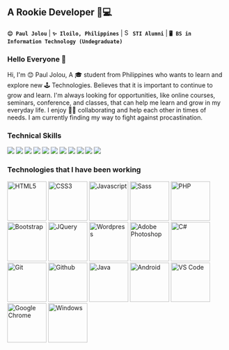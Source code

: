 ## **A Rookie Developer** 👋💻

**`😊 Paul Jolou`** | **`✨ Iloilo, Philippines`** | <img src="https://encrypted-tbn0.gstatic.com/images?q=tbn%3AANd9GcQRURGLQSwTPzlujxSaVwd3n5756CKdGTkFsA&usqp=CAU" width="15" height="15" alt="STI Logo"> **`STI Alumni`** | **`🖥️ BS in Information Technology (Undegraduate)`**


### Hello Everyone 👋

Hi, I'm 😊 Paul Jolou, A 🎓 student from Philippines who wants to learn and explore new 🕹 Technologies. Believes that it is important to continue to grow and learn. I'm always looking for opportunities, like online courses, seminars, conference, and classes, that can help me learn and grow in my everyday life. I enjoy 🙆‍♂️ collaborating and help each other in times of needs. I am currently finding my way to fight against procastination.  


### Technical Skills 
<p> 
    <img src="https://img.shields.io/badge/HTML5-%E2%98%85%E2%98%85%E2%98%85%E2%98%85%E2%98%85-E54C21" /> 
    <img src="https://img.shields.io/badge/CSS3-%E2%98%85%E2%98%85%E2%98%85%E2%98%85%E2%98%85-44b2fb" /> 
    <img src="https://img.shields.io/badge/Javascript-%E2%98%85%E2%98%85%E2%98%85%E2%98%86%E2%98%86-F0DC4E" /> 
    <img src="https://img.shields.io/badge/SCSS-%E2%98%85%E2%98%85%E2%98%86%E2%98%86%E2%98%86-CE679A" />
    <img src="https://img.shields.io/badge/PHP-%E2%98%85%E2%98%85%E2%98%85%E2%98%85%E2%98%86-8387BC" />
    <img src="https://img.shields.io/badge/SQL-%E2%98%85%E2%98%86%E2%98%86%E2%98%86%E2%98%86-ffc700" /> 
    <img src="https://img.shields.io/badge/Bootstrap-%E2%98%85%E2%98%85%E2%98%85%E2%98%86%E2%98%86-553A7D" />
    <img src="https://img.shields.io/badge/JQuery-%E2%98%85%E2%98%85%E2%98%85%E2%98%86%E2%98%86-31d304" />
    <img src="https://img.shields.io/badge/Wordpress-%E2%98%85%E2%98%85%E2%98%86%E2%98%86%E2%98%86-4423ff" />
    <img src="https://img.shields.io/badge/Adobe%20Photoshop-%E2%98%85%E2%98%85%E2%98%85%E2%98%85%E2%98%86-001E36" />
    <img src="https://img.shields.io/badge/Adobe%20XD-%E2%98%85%E2%98%86%E2%98%86%E2%98%86%E2%98%86-FF26BE" />       
</p>

### Technologies that I have been working
<p>
<img src="https://konpa.github.io/devicon/devicon.git/icons/html5/html5-plain-wordmark.svg" width="90" height="90" alt="HTML5">
<img src="https://konpa.github.io/devicon/devicon.git/icons/css3/css3-plain-wordmark.svg" width="90" height="90" alt="CSS3">
<img src="https://konpa.github.io/devicon/devicon.git/icons/javascript/javascript-plain.svg" width="90" height="90" alt="Javascript">
<img src="https://konpa.github.io/devicon/devicon.git/icons/sass/sass-original.svg" width="90" height="90" alt="Sass">
<img src="https://konpa.github.io/devicon/devicon.git/icons/php/php-plain.svg" width="90" height="90" alt="PHP">
<img src="https://konpa.github.io/devicon/devicon.git/icons/bootstrap/bootstrap-plain-wordmark.svg" width="90" height="90" alt="Bootstrap">
<img src="https://konpa.github.io/devicon/devicon.git/icons/jquery/jquery-plain-wordmark.svg" width="90" height="90" alt="JQuery">
<img src="https://konpa.github.io/devicon/devicon.git/icons/wordpress/wordpress-plain-wordmark.svg" width="90" height="90" alt="Wordpress">
<img src="https://konpa.github.io/devicon/devicon.git/icons/photoshop/photoshop-plain.svg" width="90" height="90" alt="Adobe Photoshop">
<img src="https://konpa.github.io/devicon/devicon.git/icons/csharp/csharp-plain.svg" width="90" height="90" alt="C#">
<img src="https://konpa.github.io/devicon/devicon.git/icons/git/git-plain-wordmark.svg" width="90" height="90" alt="Git">
<img src="https://konpa.github.io/devicon/devicon.git/icons/github/github-original-wordmark.svg" width="90" height="90" alt="Github">
<img src="https://konpa.github.io/devicon/devicon.git/icons/java/java-plain-wordmark.svg" width="90" height="90" alt="Java">
<img src="https://konpa.github.io/devicon/devicon.git/icons/android/android-plain-wordmark.svg" width="90" height="90" alt="Android">
<img src="https://konpa.github.io/devicon/devicon.git/icons/visualstudio/visualstudio-plain.svg" width="90" height="90" alt="VS Code">
<img src="https://konpa.github.io/devicon/devicon.git/icons/chrome/chrome-plain.svg" width="90" height="90" alt="Google Chrome">
<img src="https://konpa.github.io/devicon/devicon.git/icons/windows8/windows8-original.svg" width="90" height="90" alt="Windows">
</p>


<!--
**JolouTheRookie/JolouTheRookie** is a ✨ _special_ ✨ repository because its `README.md` (this file) appears on your GitHub profile.

Here are some ideas to get you started:

- 🔭 I’m currently working on ...
- 🌱 I’m currently learning ...
- 👯 I’m looking to collaborate on ...
- 🤔 I’m looking for help with ...
- 💬 Ask me about ...
- 📫 How to reach me: ...
- 😄 Pronouns: ...
- ⚡ Fun fact: ...
-->

